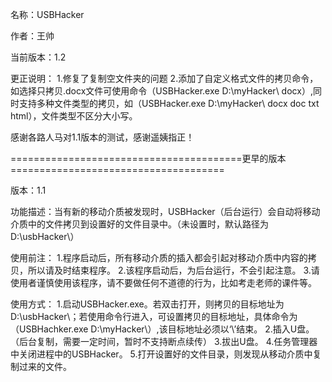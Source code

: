 名称：USBHacker

作者：王帅

当前版本：1.2

更正说明：
1.修复了复制空文件夹的问题
2.添加了自定义格式文件的拷贝命令，如选择只拷贝.docx文件可使用命令（USBHacker.exe D:\myHacker\ docx）,同时支持多种文件类型的拷贝，如（USBHacker.exe D:\myHacker\ docx doc txt html），文件类型不区分大小写。

感谢各路人马对1.1版本的测试，感谢遥姨指正！

========================================更早的版本=====================================

版本：1.1

功能描述：当有新的移动介质被发现时，USBHacker（后台运行）会自动将移动介质中的文件拷贝到设置好的文件目录中。（未设置时，默认路径为D:\usbHacker\）

使用前注：
1.程序启动后，所有移动介质的插入都会引起对移动介质中内容的拷贝，所以请及时结束程序。
2.该程序启动后，为后台运行，不会引起注意。
3.请使用者谨慎使用该程序，请不要做任何不道德的行为，比如考走老师的课件等。

使用方式：
1.启动USBHacker.exe。若双击打开，则拷贝的目标地址为D:\usbHacker\；若使用命令行进入，可设置拷贝的目标地址，具体命令为（USBHachker.exe D:\myHacker\）,该目标地址必须以‘\’结束。
2.插入U盘。（后台复制，需要一定时间，暂时不支持断点续传）
3.拔出U盘。
4.任务管理器中关闭进程中的USBHacker。
5.打开设置好的文件目录，则发现从移动介质中复制过来的文件。
